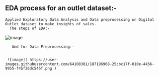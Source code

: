 ## EDA process for an outlet dataset:-

    Applied Exploratory Data Analysis and Data preprocessing on Digital Outlet dataset to make insights of sales.
      The steps of EDA:-

![image](https://user-images.githubusercontent.com/64108381/187196512-bbf9b0ce-e426-46d2-a080-2385b695a2e0.png)

       And for Data Preprocessing:- 
       
     
     ![image]( https://user-images.githubusercontent.com/64108381/187196968-25cbc17f-010e-4456-9955-f4bf26dc545f.png )
